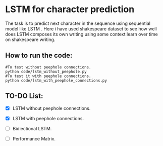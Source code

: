 
# LSTM for character prediction
The task is to predict next character in the sequence using sequential model like LSTM . Here i have used shakespeare dataset to see how well does LSTM composes its own writing using some context learn over time on shakespeare writing.

## How to run the code:
```
#To test without peephole connections.
python code/lstm_without_peephole.py
#To test it with peephole connections.	
python code/lstm_with_peephole_connections.py
```
##  
## TO-DO List:
- [x] LSTM without peephole connections.
- [x] LSTM with peephole connections.
- [ ] Bidiectional  LSTM.
- [ ] Performance Matrix.


 

